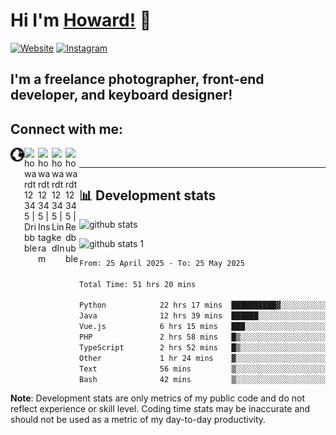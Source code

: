 # Hi I'm [Howard!][website] 👋

[![Website](https://img.shields.io/website?label=howardt12345.com&style=for-the-badge&url=https%3A%2F%2Fhowardt12345.com)](https://howardt12345.com)
[![Instagram](https://img.shields.io/badge/instagram-%23E4405F.svg?&style=for-the-badge&logo=instagram&logoColor=white)](https://instagram.com/howardt12345)

I'm a freelance photographer, front-end developer, and keyboard designer!
---

## Connect with me:

[<img align="left" alt="howardt12345.com" width="22px" src="https://raw.githubusercontent.com/iconic/open-iconic/master/svg/globe.svg" />][website]
[<img align="left" alt="howardt12345 | Dribbble" width="22px" src="https://cdn.jsdelivr.net/npm/simple-icons@v3/icons/dribbble.svg" />][dribbble]
[<img align="left" alt="howardt12345 | Instagram" width="22px" src="https://cdn.jsdelivr.net/npm/simple-icons@v3/icons/instagram.svg" />][instagram]
[<img align="left" alt="howardt12345 | LinkedIn" width="22px" src="https://cdn.jsdelivr.net/npm/simple-icons@v3/icons/linkedin.svg" />][linkedin]
[<img align="left" alt="howardt12345 | Redbubble" width="22px" src="https://cdn.jsdelivr.net/npm/simple-icons@v3/icons/redbubble.svg" />][redbubble]

<br />

---

## 📊 Development stats

![github stats](https://github-readme-stats.vercel.app/api?username=howardt12345&show_icons=true&hide_border=true&theme=dark&hide=contribs,issues)

![github stats 1](https://github-readme-stats.vercel.app/api/top-langs?username=howardt12345&langs_count=8&show_icons=true&hide_border=true&theme=dark&layout=compact)

<!--START_SECTION:waka-->

```txt
From: 25 April 2025 - To: 25 May 2025

Total Time: 51 hrs 20 mins

Python            22 hrs 17 mins  ██████████▓░░░░░░░░░░░░░░   42.26 %
Java              12 hrs 39 mins  ██████░░░░░░░░░░░░░░░░░░░   24.02 %
Vue.js            6 hrs 15 mins   ███░░░░░░░░░░░░░░░░░░░░░░   11.87 %
PHP               2 hrs 58 mins   █▒░░░░░░░░░░░░░░░░░░░░░░░   05.65 %
TypeScript        2 hrs 52 mins   █▒░░░░░░░░░░░░░░░░░░░░░░░   05.46 %
Other             1 hr 24 mins    ▓░░░░░░░░░░░░░░░░░░░░░░░░   02.66 %
Text              56 mins         ▒░░░░░░░░░░░░░░░░░░░░░░░░   01.78 %
Bash              42 mins         ▒░░░░░░░░░░░░░░░░░░░░░░░░   01.35 %
```

<!--END_SECTION:waka-->

**Note**: Development stats are only metrics of my public code and do not reflect experience or skill level. Coding time stats may be inaccurate and should not be used as a metric of my day-to-day productivity.

[website]: https://howardt12345.com
[dribbble]: https://dribbble.com/howardt12345
[instagram]: https://instagram.com/howardt12345
[linkedin]: https://linkedin.com/in/howardt12345
[redbubble]: https://www.redbubble.com/people/howardt12345/
